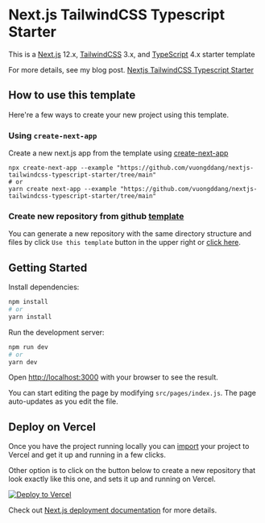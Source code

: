 # Next.js TailwindCSS Typescript Starter

This is a [Next.js](https://nextjs.org/) 12.x, [TailwindCSS](https://tailwindcss.com/) 3.x, and [TypeScript](https://www.typescriptlang.org/docs/home.html) 4.x starter template

For more details, see my blog post. [Nextjs TailwindCSS Typescript Starter](https://dev.to/vuongddang/nextjs-tailwindcss-typescript-starter-1c2m)

## How to use this template

Here're a few ways to create your new project using this template.

### Using `create-next-app`

Create a new next.js app from the template using [create-next-app](https://github.com/vercel/next.js/tree/canary/packages/create-next-app)

```
npx create-next-app --example "https://github.com/vuongddang/nextjs-tailwindcss-typescript-starter/tree/main"
# or
yarn create next-app --example "https://github.com/vuongddang/nextjs-tailwindcss-typescript-starter/tree/main"
```

### Create new repository from github [template](https://docs.github.com/en/github/creating-cloning-and-archiving-repositories/creating-a-repository-from-a-template)

You can generate a new repository with the same directory structure and files by click `Use this template` button in the upper right or [click here](https://github.com/vuongddang/nextjs-tailwindcss-typescript-starter/generate).

## Getting Started

Install dependencies:

```bash
npm install
# or
yarn install
```

Run the development server:

```bash
npm run dev
# or
yarn dev
```

Open [http://localhost:3000](http://localhost:3000) with your browser to see the result.

You can start editing the page by modifying `src/pages/index.js`. The page auto-updates as you edit the file.

## Deploy on Vercel

Once you have the project running locally you can [import](https://vercel.com/import/git) your project to Vercel and get it up and running in a few clicks.

Other option is to click on the button below to create a new repository that look exactly like this one, and sets it up and running on Vercel.

[![Deploy to Vercel](https://vercel.com/button)](https://vercel.com/import/project?template=https://github.com/vuongddang/nextjs-tailwindcss-typescript-starter/tree/main)

Check out [Next.js deployment documentation](https://nextjs.org/docs/deployment) for more details.
